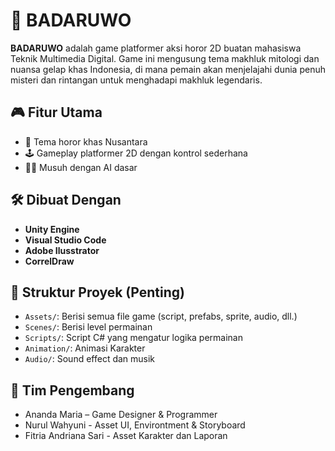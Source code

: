 # 🦇 BADARUWO

**BADARUWO** adalah game platformer aksi horor 2D buatan mahasiswa Teknik Multimedia Digital. Game ini mengusung tema makhluk mitologi dan nuansa gelap khas Indonesia, di mana pemain akan menjelajahi dunia penuh misteri dan rintangan untuk menghadapi makhluk legendaris.

## 🎮 Fitur Utama

- 👻 Tema horor khas Nusantara
- 🕹️ Gameplay platformer 2D dengan kontrol sederhana
- 🧟‍♂️ Musuh dengan AI dasar

## 🛠️ Dibuat Dengan

- **Unity Engine** 
- **Visual Studio Code**
- **Adobe Ilusstrator**
- **CorrelDraw**

## 📂 Struktur Proyek (Penting)

- `Assets/`: Berisi semua file game (script, prefabs, sprite, audio, dll.)
- `Scenes/`: Berisi level permainan
- `Scripts/`: Script C# yang mengatur logika permainan
- `Animation/`: Animasi Karakter
- `Audio/`: Sound effect dan musik

## 👥 Tim Pengembang
- Ananda Maria – Game Designer & Programmer
- Nurul Wahyuni - Asset UI, Environtment & Storyboard
- Fitria Andriana Sari - Asset Karakter dan Laporan


